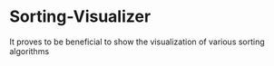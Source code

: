 # Sorting-Visualizer
It proves to be beneficial to show the visualization of various sorting algorithms
